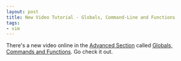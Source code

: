 ```yaml
---
layout: post
title: New Video Tutorial - Globals, Command-Line and Functions
tags:
- vim
---
```

There's a new video online in the [Advanced Section](/vim/vim-tutorial-videos/vim-advanced-tutorial-videos/) called [Globals, Commands and Functions](/vim/vim-tutorial-videos/vim-advanced-tutorial-videos/#globals-commands-functions). Go check it out.
